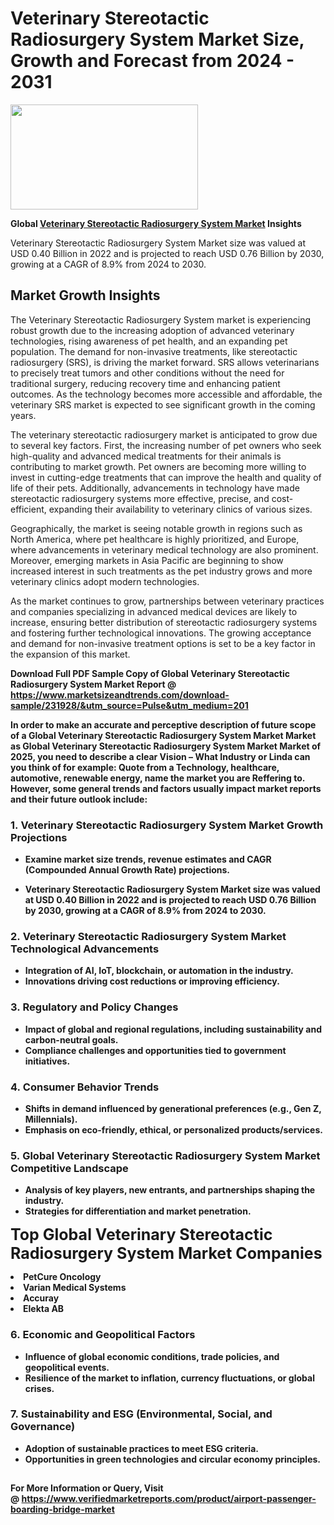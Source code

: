 <H1>Veterinary Stereotactic Radiosurgery System Market Size, Growth and Forecast from 2024 - 2031</H1><img class="aligncenter size-medium wp-image-584254" src="https://thirdeyenews.in/wp-content/uploads/2024/09/Global-Market-Research-300x168.jpeg" alt="" width="300" height="168" /><p><strong>Global&nbsp;<a href="https://www.marketsizeandtrends.com/download-sample/231928/&amp;utm_source=Pulse&amp;utm_medium=201">Veterinary Stereotactic Radiosurgery System Market</a> Insights</strong></p><p>Veterinary Stereotactic Radiosurgery System Market size was valued at USD 0.40 Billion in 2022 and is projected to reach USD 0.76 Billion by 2030, growing at a CAGR of 8.9% from 2024 to 2030.</p><p><h2>Market Growth Insights</h2> <p>The Veterinary Stereotactic Radiosurgery System market is experiencing robust growth due to the increasing adoption of advanced veterinary technologies, rising awareness of pet health, and an expanding pet population. The demand for non-invasive treatments, like stereotactic radiosurgery (SRS), is driving the market forward. SRS allows veterinarians to precisely treat tumors and other conditions without the need for traditional surgery, reducing recovery time and enhancing patient outcomes. As the technology becomes more accessible and affordable, the veterinary SRS market is expected to see significant growth in the coming years.</p> <p><strong></strong></p> <p>The veterinary stereotactic radiosurgery market is anticipated to grow due to several key factors. First, the increasing number of pet owners who seek high-quality and advanced medical treatments for their animals is contributing to market growth. Pet owners are becoming more willing to invest in cutting-edge treatments that can improve the health and quality of life of their pets. Additionally, advancements in technology have made stereotactic radiosurgery systems more effective, precise, and cost-efficient, expanding their availability to veterinary clinics of various sizes.</p> <p>Geographically, the market is seeing notable growth in regions such as North America, where pet healthcare is highly prioritized, and Europe, where advancements in veterinary medical technology are also prominent. Moreover, emerging markets in Asia Pacific are beginning to show increased interest in such treatments as the pet industry grows and more veterinary clinics adopt modern technologies.</p> <p>As the market continues to grow, partnerships between veterinary practices and companies specializing in advanced medical devices are likely to increase, ensuring better distribution of stereotactic radiosurgery systems and fostering further technological innovations. The growing acceptance and demand for non-invasive treatment options is set to be a key factor in the expansion of this market.</p> <p><strong></p><p><span class=""><strong>Download Full PDF Sample Copy of Global Veterinary Stereotactic Radiosurgery System Market Report</strong> @ <a href="https://www.marketsizeandtrends.com/download-sample/231928/&amp;utm_source=Pulse&amp;utm_medium=201" target="_blank">https://www.marketsizeandtrends.com/download-sample/231928/&amp;utm_source=Pulse&amp;utm_medium=201</a></span></p><p>In order to make an accurate and perceptive description of future scope of a Global&nbsp;Veterinary Stereotactic Radiosurgery System Market Market as Global&nbsp;Veterinary Stereotactic Radiosurgery System Market Market of 2025, you need to describe a clear Vision &ndash; What Industry or Linda can you think of for example: Quote from a Technology, healthcare, automotive, renewable energy, name the market you are Reffering to. However, some general trends and factors usually impact market reports and their future outlook include:</p><h3>1.&nbsp;<strong>Veterinary Stereotactic Radiosurgery System Market Growth Projections</strong></h3><ul><li>Examine market size trends, revenue estimates and CAGR (Compounded Annual Growth Rate) projections.</li><li><p>Veterinary Stereotactic Radiosurgery System Market size was valued at USD 0.40 Billion in 2022 and is projected to reach USD 0.76 Billion by 2030, growing at a CAGR of 8.9% from 2024 to 2030.</p></li></ul><h3>2.&nbsp;<strong>Veterinary Stereotactic Radiosurgery System Market Technological Advancements</strong></h3><ul><li>Integration of AI, IoT, blockchain, or automation in the industry.</li><li>Innovations driving cost reductions or improving efficiency.</li></ul><h3>3.&nbsp;<strong>Regulatory and Policy Changes</strong></h3><ul><li>Impact of global and regional regulations, including sustainability and carbon-neutral goals.</li><li>Compliance challenges and opportunities tied to government initiatives.</li></ul><h3>4.&nbsp;<strong>Consumer Behavior Trends</strong></h3><ul><li>Shifts in demand influenced by generational preferences (e.g., Gen Z, Millennials).</li><li>Emphasis on eco-friendly, ethical, or personalized products/services.</li></ul><h3>5.&nbsp;<strong>Global Veterinary Stereotactic Radiosurgery System Market Competitive Landscape</strong></h3><ul><li>Analysis of key players, new entrants, and partnerships shaping the industry.</li><li>Strategies for differentiation and market penetration.</li></ul><p data-pm-slice="1 1 []"><span style="color: inherit; font-family: inherit; font-size: 25px;">Top Global Veterinary Stereotactic Radiosurgery System Market Companies</span></p><div class="" data-test-id=""><p><li>PetCure Oncology</li><li> Varian Medical Systems</li><li> Accuray</li><li> Elekta AB</li></p></div><h3>6.&nbsp;<strong>Economic and Geopolitical Factors</strong></h3><ul><li>Influence of global economic conditions, trade policies, and geopolitical events.</li><li>Resilience of the market to inflation, currency fluctuations, or global crises.</li></ul><h3>7.&nbsp;<strong>Sustainability and ESG (Environmental, Social, and Governance)</strong></h3><ul><li>Adoption of sustainable practices to meet ESG criteria.</li><li>Opportunities in green technologies and circular economy principles.</li></ul><h2><strong style="font-size: 14px;">For More Information or Query, Visit @&nbsp;</strong><a style="background-color: #ffffff; font-size: 14px;" href="https://www.marketsizeandtrends.com/report/veterinary-stereotactic-radiosurgery-system-market/" target="_blank">https://www.verifiedmarketreports.com/product/airport-passenger-boarding-bridge-market</a></h2>